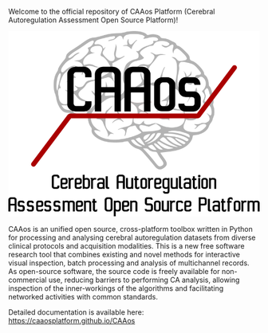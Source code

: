 
Welcome to the official repository of CAAos Platform (Cerebral Autoregulation Assessment Open Source Platform)!

<p align="center">
<img src="docs/source/images/logo_800x591.png" width="600">
</p>


CAAos is an unified open source, cross-platform toolbox written in Python for processing and analysing cerebral autoregulation datasets from diverse clinical protocols and acquisition modalities. This is a new free software research tool that combines existing and novel methods for interactive visual inspection, batch processing and analysis of multichannel records. As open-source software, the source code is freely available for non-commercial use, reducing barriers to performing CA analysis, allowing inspection of the inner-workings of the algorithms and facilitating networked activities with common standards.

Detailed documentation is available here: <https://caaosplatform.github.io/CAAos>

